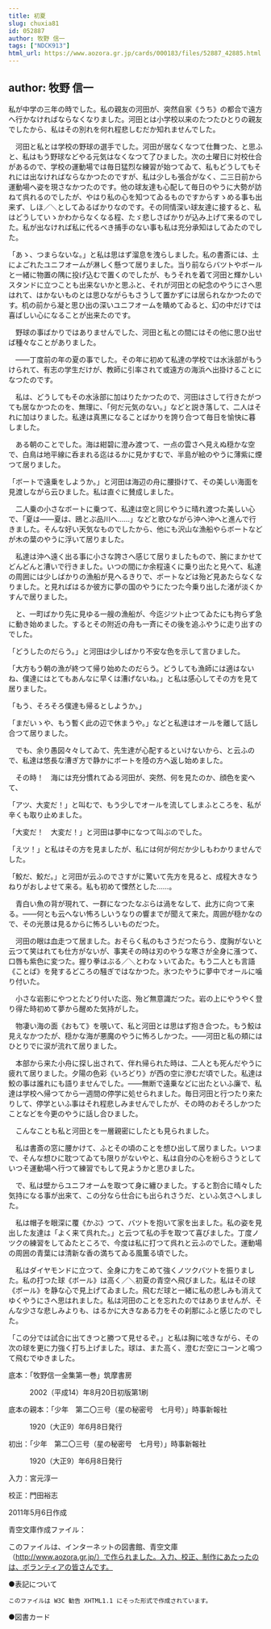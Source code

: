 ```yaml
---
title: 初夏
slug: chuxia81
id: 052887
author: 牧野 信一
tags: ["NDCK913"]
html_url: https://www.aozora.gr.jp/cards/000183/files/52887_42885.html
---
```


## author: 牧野 信一

私が中学の三年の時でした。私の親友の河田が、突然自家《うち》の都合で遠方へ行かなければならなくなりました。河田とは小学校以来のたつたひとりの親友でしたから、私はその別れを何れ程悲しむだか知れませんでした。

　河田と私とは学校の野球の選手でした。河田が居なくなつて仕舞つた、と思ふと、私はもう野球などやる元気はなくなつて了ひました。次の土曜日に対校仕合があるので、学校の運動場では毎日猛烈な練習が始つてゐて、私もどうしてもそれには出なければならなかつたのですが、私は少しも張合がなく、二三日前から運動場へ姿を現さなかつたのです。他の球友達も心配して毎日のやうに大勢が訪ねて呉れるのでしたが、やはり私の心を知つてゐるものですからすゝめる事も出来ず、しほ／＼としてゐるばかりなのです。その同情深い球友達に接すると、私はどうしていゝかわからなくなる程、たゞ悲しさばかりが込み上げて来るのでした。私が出なければ私に代るべき捕手のない事も私は充分承知はしてゐたのでした。

「あゝ、つまらないな。」と私は思はず溜息を洩らしました。私の書斎には、土によごれたユニフオームが淋しく懸つて居りました。当り前ならバツトやボールと一緒に物置の隅に投げ込むで置くのでしたが、もうそれを着て河田と輝かしいスタンドに立つことも出来ないかと思ふと、それが河田との紀念のやうにさへ思はれて、はかないものとは思ひながらもさうして置かずには居られなかつたのです。机の前から凝と思ひ出の深いユニフオームを瞶めてゐると、幻の中だけでは喜ばしい心になることが出来たのです。

　野球の事ばかりではありませんでした、河田と私との間にはその他に思ひ出せば種々なことがありました。

　――丁度前の年の夏の事でした。その年に初めて私達の学校では水泳部がもうけられて、有志の学生だけが、教師に引率されて或遠方の海浜へ出掛けることになつたのです。

　私は、どうしてもその水泳部に加はりたかつたので、河田はさして行きたがつても居なかつたのを、無理に、「何だ元気のない。」などと説き落して、二人はそれに加はりました。私達は真黒になることばかりを誇り合つて毎日を愉快に暮しました。

　ある朝のことでした。海は紺碧に澄み渡つて、一点の雲さへ見えぬ穏かな空で、白鳥は地平線に呑まれる迄はるかに見かすむで、半島が絵のやうに薄紫に煙つて居りました。

「ボートで遠乗をしようか。」と河田は海辺の舟に腰掛けて、その美しい海面を見渡しながら云ひました。私は直ぐに賛成しました。

　二人乗の小さなボートに乗つて、私達は空と同じやうに晴れ渡つた美しい心で、「夏は――夏は、鴎とぶ品川へ……」などと歌ひながら沖へ沖へと進んで行きました。そんな好い天気なものでしたから、他にも沢山な漁船やらボートなどが木の葉のやうに浮いて居りました。

　私達は沖へ遠く出る事に小さな誇さへ感じて居りましたもので、腕にまかせてどんどんと漕いで行きました。いつの間にか余程遠くに乗り出たと見へて、私達の周囲には少しばかりの漁船が見へるきりで、ボートなどは殆ど見あたらなくなりました。と見ればはるか彼方に夢の国のやうにたつた今乗り出した渚が淡くかすんで居りました。

　と、一町ばかり先に見ゆる一艘の漁船が、今迄ジツト止つてゐたにも拘らず急に動き始めました。するとその附近の舟も一斉にその後を追ふやうに走り出すのでした。

「どうしたのだらう。」と河田は少しばかり不安な色を示して言ひました。

「大方もう朝の漁が終つて帰り始めたのだらう。どうしても漁師には適はないね、僕達にはとてもあんなに早くは漕げないね。」と私は感心してその方を見て居りました。

「もう、そろそろ僕達も帰るとしようか。」

「まだいゝや、もう暫く此の辺で休まうや。」などと私達はオールを離して話し合つて居りました。

　でも、余り愚図々々してゐて、先生達が心配するといけないから、と云ふので、私達は悠長な漕ぎ方で静かにボートを陸の方へ返し始めました。

　その時！　海には充分慣れてゐる河田が、突然、何を見たのか、顔色を変へて、

「アツ、大変だ！」と叫むで、もう少しでオールを流してしまふところを、私が辛くも取り止めました。

「大変だ！　大変だ！」と河田は夢中になつて叫ぶのでした。

「えツ！」と私はその方を見ましたが、私には何が何だか少しもわかりませんでした。

「鮫だ、鮫だ。」と河田が云ふのでさすがに驚いて先方を見ると、成程大きなうねりがおしよせて来る。私も初めて慄然とした……。

　青白い魚の背が現れて、一群になつたなぶらは渦をなして、此方に向つて来る。――何とも云へない怖ろしいうなりの響までが聞えて来た。周囲が穏かなので、その光景は見るからに怖ろしいものだつた。

　河田の眼は血走つて居ました。おそらく私のもさうだつたらう、度胸がないと云つて笑はれても仕方がないが、事実その時は刃のやうな寒さが全身に漲つて、口唇も紫色に変つた。握り拳はぶる／＼とわなゝいてゐた。もう二人とも言語《ことば》を発するどころの騒ぎではなかつた。氷つたやうに夢中でオールに噛り付いた。

　小さな岩影にやつとたどり付いた迄、殆ど無意識だつた。岩の上にやうやく登り得た時初めて夢から醒めた気持がした。

　物凄い海の面《おもて》を覗いて、私と河田とは思はず抱き合つた。もう鮫は見えなかつたが、穏かな海が悪魔のやうに怖ろしかつた。――河田と私の頬にはひとりでに涙が流れて居りました。

　本部から来た小舟に探し出されて、伴れ帰られた時は、二人とも死んだやうに疲れて居りました。夕陽の色彩《いろどり》が西の空に滲むだ頃でした。私達は鮫の事は誰れにも語りませんでした。――無断で遠乗などに出たといふ廉で、私達は学校へ帰つてから一週間の停学に処せられました。毎日河田と行つたり来たりして、停学といふ事はそれ程悲しみませんでしたが、その時のおそろしかつたことなどを今更のやうに話し合ひました。

　こんなことも私と河田とを一層親密にしたとも見られました。

　私は書斎の窓に腰かけて、ふとその頃のことを想ひ出して居りました。いつまで、そんな想ひに耽つてゐても限りがないやと、私は自分の心を紛らさうとしていつそ運動場へ行つて練習でもして見ようかと思ひました。

　で、私は壁からユニフオームを取つて身に纏ひました。すると割合に晴々した気持になる事が出来て、この分なら仕合にも出られさうだ、といふ気さへしました。

　私は帽子を眼深に覆《かぶ》つて、バツトを抱いて家を出ました。私の姿を見出した友達は「よく来て呉れた。」と云つて私の手を取つて喜びました。丁度ノツクの練習をしてゐたところで、今度は私に打つて呉れと云ふのでした。運動場の周囲の青葉には清新な香の満ちてゐる風薫る頃でした。

　私はダイヤモンドに立つて、全身に力をこめて強くノツクバツトを振りました。私の打つた球《ボール》は高く／＼初夏の青空へ飛びました。私はその球《ボール》を静な心で見上げてゐました。飛むだ球と一緒に私の悲しみも消えてゆくやうにさへ思はれました。私は河田のことを忘れたのではありませんが、そんな少さな悲しみよりも、はるかに大きなある力をその刹那にふと感じたのでした。

「この分では試合に出てきつと勝つて見せるぞ。」と私は胸に呟きながら、その次の球を更に力強く打ち上げました。球は、また高く、澄むだ空にコーンと鳴つて飛むでゆきました。













底本：「牧野信一全集第一巻」筑摩書房

　　　2002（平成14）年8月20日初版第1刷

底本の親本：「少年　第二〇三号（星の秘密号　七月号）」時事新報社

　　　1920（大正9）年6月8日発行

初出：「少年　第二〇三号（星の秘密号　七月号）」時事新報社

　　　1920（大正9）年6月8日発行

入力：宮元淳一

校正：門田裕志

2011年5月6日作成

青空文庫作成ファイル：

このファイルは、インターネットの図書館、青空文庫（http://www.aozora.gr.jp/）で作られました。入力、校正、制作にあたったのは、ボランティアの皆さんです。











●表記について


	このファイルは W3C 勧告 XHTML1.1 にそった形式で作成されています。







●図書カード